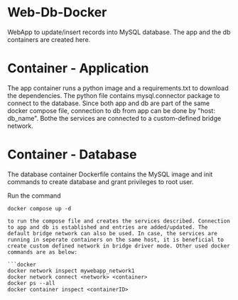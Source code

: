 # Web-Db-Docker
WebApp to update/insert records into MySQL database. The app and the db containers are created here.

# Container - Application

The app container runs a python image and a requirements.txt to download the dependencies. The python file contains mysql.connector package to connect to the database. 
Since both app and db are part of the same docker compose file, connection to db from app can be done by "host: db_name". Bothe the services are connected to a custom-defined bridge network.

# Container - Database

The database container Dockerfile contains the MySQL image and init commands to create database and grant privileges to root user.

Run the command 
```docker
docker compose up -d 

to run the compose file and creates the services described. Connection to app and db is established and entries are added/updated. The default bridge network can also be used. In case, the services are running in seperate containers on the same host, it is beneficial to create custom defined network in bridge driver mode. Other used docker commands are as below:

```docker
docker network inspect mywebapp_network1
docker network connect <network> <container>
docker ps --all
docker container inspect <containerID>



